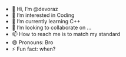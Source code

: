 - 👋 Hi, I’m @devoraz
- 👀 I’m interested in Coding
- 🌱 I’m currently learning C++
- 💞️ I’m looking to collaborate on ...
- 📫 How to reach me is to match my standard
- 😄 Pronouns: Bro
- ⚡ Fun fact: when?

<!---
devoraz/devoraz is a ✨ special ✨ repository because its `README.md` (this file) appears on your GitHub profile.
You can click the Preview link to take a look at your changes.
--->
